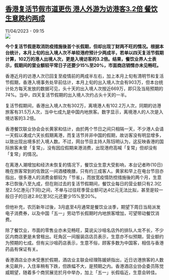 <!--1681199103000-->
[香港复活节假市道更伤 港人外游为访港客3.2倍 餐饮生意跌约两成](https://www.rfi.fr/cn/%E6%B8%AF%E6%BE%B3%E5%8F%B0/20230411-%E9%A6%99%E6%B8%AF%E5%A4%8D%E6%B4%BB%E8%8A%82%E5%81%87%E5%B8%82%E9%81%93%E6%9B%B4%E4%BC%A4-%E6%B8%AF%E4%BA%BA%E5%A4%96%E6%B8%B8%E4%B8%BA%E8%AE%BF%E6%B8%AF%E5%AE%A23-2%E5%80%8D-%E9%A4%90%E9%A5%AE%E7%94%9F%E6%84%8F%E8%B7%8C%E7%BA%A6%E4%B8%A4%E6%88%90)
------

<div>11/04/2023 - 09:15</div><img src="https://s.rfi.fr/media/display/45ad43c4-d838-11ed-b68e-005056bfb2b6/w:1280/p:16x9/AP23090256632721.jpg"><p><strong>今个复活节假是取消防疫措施後首个长假期，但却出现丁财两不旺的情况。根据本台统计，本月上旬的出入境人次不单较港府预计少两成半，若单以四天复活节假期计算，102万的港人出境人次，更是入境访客的3.2倍。结果，餐饮业界人士表示，假期间的营业额较平常日子还要少15%至20%，市面商店销情亦未见畅旺。                    </strong></p><div><p><span><span><span><span><span>香港近月的访港人次已回复至疫情前的两成半左右，加上本月上旬有清明节和复活节假期，香港入境事务处早前估计，本月上旬的出入境人次会有</span></span></span><span><span><span>903万，但本台统计处方每天发放的数据可见，头十天的出入境人次按近669万，即只及当局预期的74%。当中，四天复活节假期的出入境人次约占头十天的一半。</span></span></span></span></span></p><p><span><span><span><span><span><span><span><span><span>复活节假期间，香港出入境人次有</span></span></span><span><span><span>302万，离境港人有102.2万人次，同期的访港旅客有31.5万人次，当中七成九是中国内地旅客。数字显示，离境港人的人次是入境访客的3.2倍。</span></span></span></span></span></span></span></span></span></p><p><span><span><span><span><span><span><span><span><span>香港餐饮联业协会会长黄家和估计，由於两个节日之间只相隔一天，不少港人会请一天假以凑成六天长假期离港，而复活节并非中国的假期，故访客没有明显增多，以致出现出境多於入境人数。不过，网台节目主持人陈钰明认为，这反映香港的国际旅客未曾「复常」，没有因应假期来港消费，出现港府高喊「复常」但却没有「复常」的情况。</span></span></span></span></span></span></span></span></span></p><p><span><span><span><span><span><span><span><span><span>在离港人潮增加和经济未恢复的情况下，餐饮业生意大受影响，本台记者昨</span></span></span><span><span><span>(10日)晚在旅客常到的佐敦区一间酒楼晚膳，只有约三成客人。黄家和早上在电台节目亦指出，很多港人的消费金额较为「节省」，而放宽疫情防控措施後的两个月，生意本已恢後八至九成，但在刚过去的复活节假期间，餐饮业每日的营业额只有2.3亿至2.5亿港元(下同)之间，不单与过往旺季营业额可达4亿元无法比拟，甚至是较一般日子的日进2.8亿至3亿元还要少15%至20%。</span></span></span></span></span></span></span></span></span></p><p><span><span><span><span><span><span><span><span><span>但他补充，农历新年过後，</span></span></span><span><span><span>3月底至4月通常是餐饮业淡季，期望下周日当局派发电子消费券，以及中国「五一」劳动节长假期时内地旅客增加，可望带动餐饮消费。</span></span></span></span></span></span></span></span></span></p><p><span><span><span><span><span><span><span><span><span>除了餐饮业，市面的零售业亦未见畅旺，莫说尖沙咀名店外的排队人龙不长，不少区内商店更是未曾租出。旺角区一间服装店店员表示，生意亦不似预期，营业额约为预期的七成。但有尖沙咀药店表示，生意不俗，顾客多数为中国客，相信与香港药品有保证有关。</span></span></span></span></span></span></span></span></span></p><p><span><span><span><span><span><span><span><span><span>香港酒店业亦未受惠於假期，酒店业主联会经理陈媛妍指出，近日访港旅客的人数未见飙升，入住率稍有下跌，但跌幅不大，是预期之内。香港酒店业协会委员陈觉威期望，随着多个商贸展览於月中举办，加上「五一」长假临近，生意会转佳。</span></span></span></span></span></span></span></span></span></p><div data-selfpromo-newsletter></div><div data-selfpromo-app></div></div>
